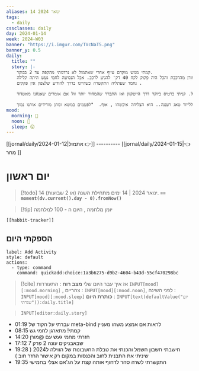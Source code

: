 ```yaml
---
aliases: 14 ינואר 2024
tags:
  - daily
cssclasses: daily
day: 2024-01-14
week: 2024-W03
banner: "https://i.imgur.com/TVcNaT5.png"
banner_y: 0.5
daily:
  title: ""
  story: |-
    קמתי ממש מוקדם עייף אחרי שאתמול לא נרדמתי מהקפה עד 2 בבוקר. 
    יצאתי להביא את מורן מהרכבת והכל היה פקוק לקח 40 דק' להגיע לרכב. אבל הנסיעה לחמי געש היתה קלילה. 
    נחמד שעתליה התקשרה כשהיינו בדרך להודיע שלצפון אין פקקים . 

    בחמי געש היה נחמד סך הכל. קניתי כרטיס ביוקר דרך הייטקזון ואז התברר שהמחיר יותר זול אם אומרים שאנחנו מאשדוד.. 

    נחתי וענבר שלחה הודעות לשכנע אותי להגיע ללייזר טאג רעננה.. היא הצליחה איכשהו , אוף.  "לפעמים במשא ומתן מורידים אותנו נמוך" 
mood:
  morning: 🙂
  noon: 🙂
  sleep: 😛
---
```


[[jornal/daily/2024-01-12|אתמול 👉]] ---------- [[jornal/daily/2024-01-15|👈 מחר ]]

# יום ראשון

> [!todo]  14 ינואר 2024 |  14 ימים מתחילת השנה (או 2 שבועות).
>  **`== moment(dv.current().day - 0).fromNow()`**

> [!tip]  יומן מלחמה , היום ה - 100 למלחמה

```meta-bind-embed
[[habbit-tracker]]
```

## הספקתי היום

```meta-bind-button
label: Add Activity
style: default
actions: 
  - type: command
    command: quickadd:choice:1a3b6275-d9b2-4604-b43d-55cf470298bc

```

> [!cite] אז איך עבר היום שלי
> **מצב רוח** :  התעוררות `INPUT[mood][:mood.morning]` , צהריים : `INPUT[mood][:mood.noon]`,  לפני השינה :  `INPUT[mood][:mood.sleep]`
> **כותרת היום** : `INPUT[text(defaultValue("יום שגרתי")):daily.title]`

> ```meta-bind
> INPUT[editor:daily.story]
> ```
- 01:19 עברתי על הקוד של meta-bind לראות אם אמצע משהו מעניין 
- 08:15 קמתי! מתארגן לחמי גש 
- 14:20 חזרתי מחמי געש עם @מורן 
- 17:12 שבאבניקים עונה 2 פרק 7 
- 19:28 חישבתי חשבון חשמל והכנתי את טבלת החשבונות של הווילה ל2024 ( שיניתי את התבנית לחוב והכנסות במקום רק אישור החזר חוב )  
- 19:35 התקשרתי לשרה סהר לדחוף אותה קצת על הג'אם אצלי בחמישי 
